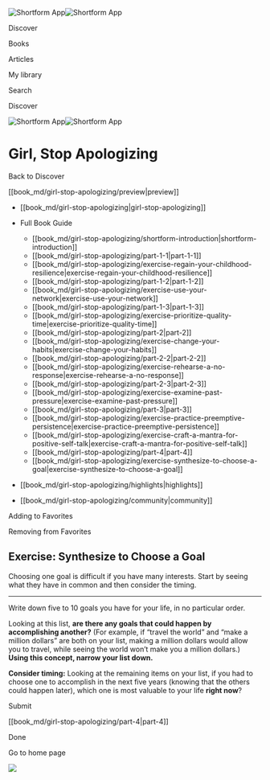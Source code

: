 ![Shortform App](/img/logo.36a2399e.svg)![Shortform App](/img/logo-dark.70c1b072.svg)

Discover

Books

Articles

My library

Search

Discover

![Shortform App](/img/logo.36a2399e.svg)![Shortform App](/img/logo-dark.70c1b072.svg)

# Girl, Stop Apologizing

Back to Discover

[[book_md/girl-stop-apologizing/preview|preview]]

  * [[book_md/girl-stop-apologizing|girl-stop-apologizing]]
  * Full Book Guide

    * [[book_md/girl-stop-apologizing/shortform-introduction|shortform-introduction]]
    * [[book_md/girl-stop-apologizing/part-1-1|part-1-1]]
    * [[book_md/girl-stop-apologizing/exercise-regain-your-childhood-resilience|exercise-regain-your-childhood-resilience]]
    * [[book_md/girl-stop-apologizing/part-1-2|part-1-2]]
    * [[book_md/girl-stop-apologizing/exercise-use-your-network|exercise-use-your-network]]
    * [[book_md/girl-stop-apologizing/part-1-3|part-1-3]]
    * [[book_md/girl-stop-apologizing/exercise-prioritize-quality-time|exercise-prioritize-quality-time]]
    * [[book_md/girl-stop-apologizing/part-2|part-2]]
    * [[book_md/girl-stop-apologizing/exercise-change-your-habits|exercise-change-your-habits]]
    * [[book_md/girl-stop-apologizing/part-2-2|part-2-2]]
    * [[book_md/girl-stop-apologizing/exercise-rehearse-a-no-response|exercise-rehearse-a-no-response]]
    * [[book_md/girl-stop-apologizing/part-2-3|part-2-3]]
    * [[book_md/girl-stop-apologizing/exercise-examine-past-pressure|exercise-examine-past-pressure]]
    * [[book_md/girl-stop-apologizing/part-3|part-3]]
    * [[book_md/girl-stop-apologizing/exercise-practice-preemptive-persistence|exercise-practice-preemptive-persistence]]
    * [[book_md/girl-stop-apologizing/exercise-craft-a-mantra-for-positive-self-talk|exercise-craft-a-mantra-for-positive-self-talk]]
    * [[book_md/girl-stop-apologizing/part-4|part-4]]
    * [[book_md/girl-stop-apologizing/exercise-synthesize-to-choose-a-goal|exercise-synthesize-to-choose-a-goal]]
  * [[book_md/girl-stop-apologizing/highlights|highlights]]
  * [[book_md/girl-stop-apologizing/community|community]]



Adding to Favorites 

Removing from Favorites 

## Exercise: Synthesize to Choose a Goal

Choosing one goal is difficult if you have many interests. Start by seeing what they have in common and then consider the timing.

* * *

Write down five to 10 goals you have for your life, in no particular order.

Looking at this list, **are there any goals that could happen by accomplishing another?** (For example, if “travel the world” and “make a million dollars” are both on your list, making a million dollars would allow you to travel, while seeing the world won’t make you a million dollars.) **Using this concept, narrow your list down.**

**Consider timing:** Looking at the remaining items on your list, if you had to choose one to accomplish in the next five years (knowing that the others could happen later), which one is most valuable to your life **right now**?

Submit 

[[book_md/girl-stop-apologizing/part-4|part-4]]

Done

Go to home page 

![](https://bat.bing.com/action/0?ti=56018282&Ver=2&mid=973e2559-36cd-4221-87c2-f5563b123614&sid=49fff5b0636c11eeb9c611038afc8668&vid=4a005010636c11ee80c703d4c4a7acd5&vids=0&msclkid=N&pi=0&lg=en-US&sw=800&sh=600&sc=24&nwd=1&tl=Shortform%20%7C%20Book&p=https%3A%2F%2Fwww.shortform.com%2Fapp%2Fbook%2Fgirl-stop-apologizing%2Fexercise-synthesize-to-choose-a-goal&r=&lt=442&evt=pageLoad&sv=1&rn=11756)
